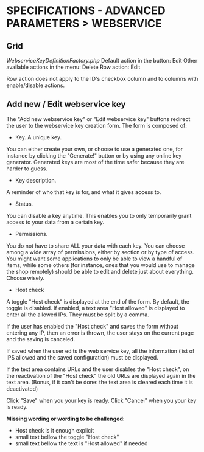 # SPECIFICATIONS - ADVANCED PARAMETERS &gt; WEBSERVICE

## Grid

_WebserviceKeyDefinitionFactory.php_ Default action in the button: Edit Other available actions in the menu: Delete Row action: Edit

Row action does not apply to the ID's checkbox column and to columns with enable/disable actions.

## Add new / Edit webservice key

The "Add new webservice key" or "Edit webservice key" buttons redirect the user to the webservice key creation form. The form is composed of:

- Key. A unique key. 

You can either create your own, or choose to use a generated one, for instance by clicking the "Generate!" button or by using any online key generator. Generated keys are most of the time safer because they are harder to guess.

- Key description. 

A reminder of who that key is for, and what it gives access to.

- Status. 

You can disable a key anytime. This enables you to only temporarily grant access to your data from a certain key.

- Permissions. 

You do not have to share ALL your data with each key. You can choose among a wide array of permissions, either by section or by type of access. You might want some applications to only be able to view a handful of items, while some others (for instance, ones that you would use to manage the shop remotely) should be able to edit and delete just about everything. Choose wisely.

- Host check

A toggle "Host check" is displayed at the end of the form. By default, the toggle is disabled.
If enabled, a text area "Host allowed" is displayed to enter all the allowed IPs. They must be split by a comma.

If the user has enabled the "Host check" and saves the form without entering any IP, then an error is thrown, the user stays on the current page and the saving is canceled.

If saved when the user edits the web service key, all the information (list of IPS allowed and the saved configuration) must be displayed.

If the text area contains URLs and the user disables the "Host check", on the reactivation of the "Host check" the old URLs are displayed again in the text area. (Bonus, if it can't be done: the text area is cleared each time it is deactivated)

Click "Save" when you your key is ready.
Click "Cancel" when you your key is ready.

**Missing wording or wording to be challenged**:

- Host check is it enough explicit
- small text bellow the toggle "Host check"
- small text bellow the text is "Host allowed" if needed
